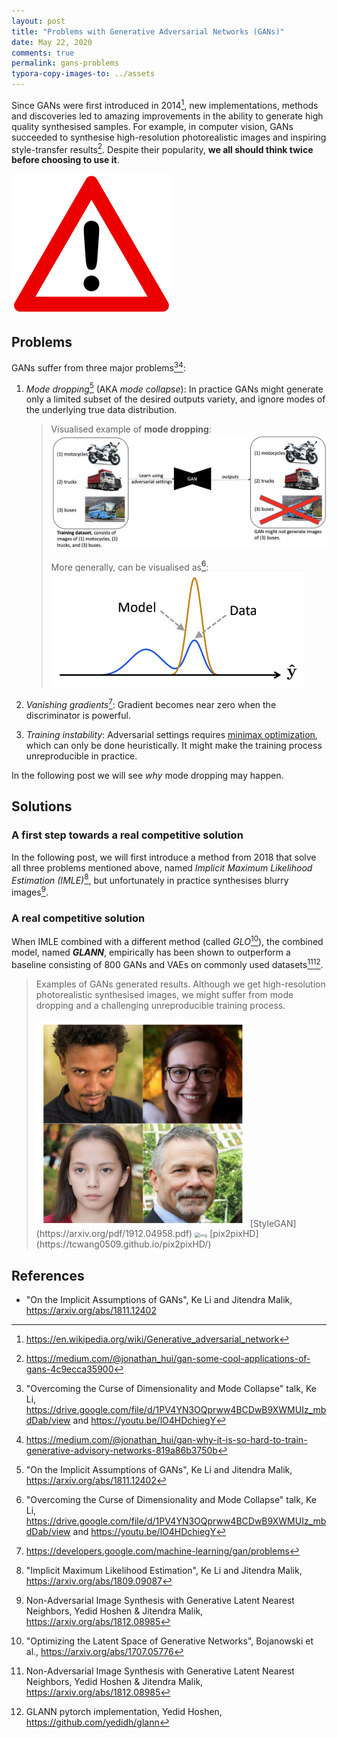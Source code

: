 ```yaml
---
layout: post
title: "Problems with Generative Adversarial Networks (GANs)"
date: May 22, 2020
comments: true
permalink: gans-problems
typora-copy-images-to: ../assets
---
```


Since GANs were first introduced in 2014[^1], new implementations, methods and discoveries led to amazing improvements in the ability to generate high quality synthesised samples. For example, in computer vision, GANs succeeded to synthesise high-resolution photorealistic images and inspiring style-transfer results[^2]. Despite their popularity, **we all should think twice before choosing to use it**.

<img src="../assets/1200px-Achtung.svg.png" alt="Danger - Simple English Wikipedia, the free encyclopedia" style="zoom: 25%;" />

## Problems

GANs suffer from three major problems[^3][^4]:

1. *Mode dropping*[^5] (AKA *mode collapse*): In practice GANs might generate only a limited subset of the desired outputs variety, and ignore modes of the underlying true data distribution.

   > Visualised example of **mode dropping**:
   > ![image-20200522215210097](../assets/image-20200522215210097.png) 
   >
   > More generally, can be visualised as[^3]:
   >![image-20200522214443158](../assets/image-20200522214443158.png)

2. *Vanishing gradients*[^6]: Gradient becomes near zero when the discriminator is powerful.

3. *Training instability*: Adversarial settings requires [minimax optimization](https://en.wikipedia.org/wiki/Minimax), which can only be done heuristically. It might make the training process unreproducible in practice.

In the following post we will see *why* mode dropping may happen.

## Solutions

### A first step towards a real competitive solution

In the following post, we will first introduce a method from 2018 that solve all three problems mentioned above, named *Implicit Maximum Likelihood Estimation (IMLE)*[^7], but unfortunately in practice synthesises blurry images[^9].

### A real competitive solution

When IMLE combined with a different method (called *GLO*[^8]), the combined model, named ***GLANN***, empirically has been shown to outperform a baseline consisting of 800 GANs and VAEs on commonly used datasets[^9][^10].

> Examples of GANs generated results. Although we get high-resolution photorealistic synthesised images, we might suffer from mode dropping and a challenging unreproducible training process.
>
> <img src="../assets/0*HEhlpBPhO4i4p4gP.png" alt="img" style="zoom: 33%;" />
> [StyleGAN](https://arxiv.org/pdf/1912.04958.pdf)
> <img src="../assets/1*k0saXyvLxLlvamYFbussUA.gif" alt="img" style="zoom:50%;" />
> [pix2pixHD](https://tcwang0509.github.io/pix2pixHD/)

## References

* "On the Implicit Assumptions of GANs", Ke Li and Jitendra Malik, https://arxiv.org/abs/1811.12402

[^1]: https://en.wikipedia.org/wiki/Generative_adversarial_network
[^2]: https://medium.com/@jonathan_hui/gan-some-cool-applications-of-gans-4c9ecca35900
[^3]: "Overcoming the Curse of Dimensionality and Mode Collapse" talk, Ke Li, https://drive.google.com/file/d/1PV4YN3OQprww4BCDwB9XWMUIz_mbdDab/view and https://youtu.be/lO4HDchiegY
[^4]: https://medium.com/@jonathan_hui/gan-why-it-is-so-hard-to-train-generative-advisory-networks-819a86b3750b
[^5]: "On the Implicit Assumptions of GANs", Ke Li and Jitendra Malik, https://arxiv.org/abs/1811.12402
[^6]: https://developers.google.com/machine-learning/gan/problems
[^7]: "Implicit Maximum Likelihood Estimation", Ke Li and Jitendra Malik, https://arxiv.org/abs/1809.09087
[^8]:"Optimizing the Latent Space of Generative Networks", Bojanowski et al., https://arxiv.org/abs/1707.05776
[^9]:Non-Adversarial Image Synthesis with Generative Latent Nearest Neighbors, Yedid Hoshen & Jitendra Malik, https://arxiv.org/abs/1812.08985
[^10]:GLANN pytorch implementation, Yedid Hoshen, https://github.com/yedidh/glann